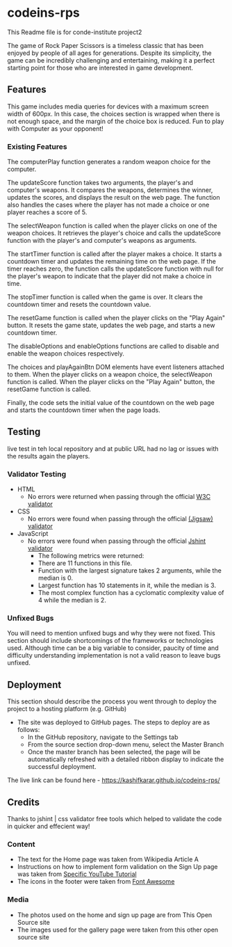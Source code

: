 # codeins-rps
This Readme file is for conde-institute project2

The game of Rock Paper Scissors is a timeless classic that has been enjoyed by people of all ages for generations. Despite its simplicity, the game can be incredibly challenging and entertaining, making it a perfect starting point for those who are interested in game development.


## Features 

This game includes media queries for devices with a maximum screen width of 600px. In this case, the choices section is wrapped when there is not enough space, and the margin of the choice box is reduced. Fun to play with Computer as your opponent!

### Existing Features
The computerPlay function generates a random weapon choice for the computer.


The updateScore function takes two arguments, the player's and computer's weapons. It compares the weapons, determines the winner, updates the scores, and displays the result on the web page. The function also handles the cases where the player has not made a choice or one player reaches a score of 5.


The selectWeapon function is called when the player clicks on one of the weapon choices. It retrieves the player's choice and calls the updateScore function with the player's and computer's weapons as arguments.


The startTimer function is called after the player makes a choice. It starts a countdown timer and updates the remaining time on the web page. If the timer reaches zero, the function calls the updateScore function with null for the player's weapon to indicate that the player did not make a choice in time.


The stopTimer function is called when the game is over. It clears the countdown timer and resets the countdown value.


The resetGame function is called when the player clicks on the "Play Again" button. It resets the game state, updates the web page, and starts a new countdown timer.


The disableOptions and enableOptions functions are called to disable and enable the weapon choices respectively.


The choices and playAgainBtn DOM elements have event listeners attached to them. When the player clicks on a weapon choice, the selectWeapon function is called. When the player clicks on the "Play Again" button, the resetGame function is called.


Finally, the code sets the initial value of the countdown on the web page and starts the countdown timer when the page loads.

## Testing 

 live test in teh local repository and at public URL had no lag or issues with the results again the players.


### Validator Testing 

- HTML
    - No errors were returned when passing through the official [W3C validator](https://validator.w3.org/nu/?doc=https%3A%2F%2Fkashifkarar.github.io%2codeins-rps%2F)
- CSS
    - No errors were found when passing through the official [(Jigsaw) validator](https://jigsaw.w3.org/css-validator/validator?uri=https%3A%2F%2Fkashifkarar.github.io%2codeins-rps%2F&profile=css3svg&usermedium=all&warning=1&vextwarning=&lang=en)
- JavaScript
    - No errors were found when passing through the official [Jshint validator](https://jshint.com/)
      - The following metrics were returned: 
      - There are 11 functions in this file.
      - Function with the largest signature takes 2 arguments, while the median is 0.
      - Largest function has 10 statements in it, while the median is 3.
      - The most complex function has a cyclomatic complexity value of 4 while the median is 2.

### Unfixed Bugs

You will need to mention unfixed bugs and why they were not fixed. This section should include shortcomings of the frameworks or technologies used. Although time can be a big variable to consider, paucity of time and difficulty understanding implementation is not a valid reason to leave bugs unfixed. 

## Deployment

This section should describe the process you went through to deploy the project to a hosting platform (e.g. GitHub) 

- The site was deployed to GitHub pages. The steps to deploy are as follows: 
  - In the GitHub repository, navigate to the Settings tab 
  - From the source section drop-down menu, select the Master Branch
  - Once the master branch has been selected, the page will be automatically refreshed with a detailed ribbon display to indicate the successful deployment. 

The live link can be found here - https://kashifkarar.github.io/codeins-rps/


## Credits 

Thanks to jshint | css validator free tools which helped to validate the code in quicker and effecient way!

### Content 

- The text for the Home page was taken from Wikipedia Article A
- Instructions on how to implement form validation on the Sign Up page was taken from [Specific YouTube Tutorial](https://www.youtube.com/watch?v=8dWL3wF_OMw)
- The icons in the footer were taken from [Font Awesome](https://fontawesome.com/)

### Media

- The photos used on the home and sign up page are from This Open Source site
- The images used for the gallery page were taken from this other open source site


